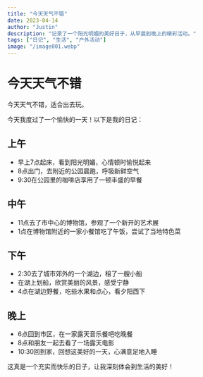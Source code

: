 ```yaml
---
title: "今天天气不错"
date: 2023-04-14
author: "Justin"
description: "记录了一个阳光明媚的美好日子，从早晨到晚上的精彩活动。"
tags: ["日记", "生活", "户外活动"]
image: "/image001.webp"
---
```


# 今天天气不错

今天天气不错，适合出去玩。


今天我度过了一个愉快的一天！以下是我的日记：

## 上午

- 早上7点起床，看到阳光明媚，心情顿时愉悦起来
- 8点出门，去附近的公园晨跑，呼吸新鲜空气
- 9:30在公园里的咖啡店享用了一顿丰盛的早餐

## 中午

- 11点去了市中心的博物馆，参观了一个新开的艺术展
- 1点在博物馆附近的一家小餐馆吃了午饭，尝试了当地特色菜

## 下午

- 2:30去了城市郊外的一个湖边，租了一艘小船
- 在湖上划船，欣赏美丽的风景，感受宁静
- 4点在湖边野餐，吃些水果和点心，看夕阳西下

## 晚上

- 6点回到市区，在一家露天音乐餐吧吃晚餐
- 8点和朋友一起去看了一场露天电影
- 10:30回到家，回想这美好的一天，心满意足地入睡

这真是一个充实而快乐的日子，让我深刻体会到生活的美好！

